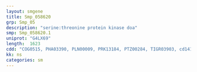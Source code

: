 ```yaml
---
layout: smgene
title: Smp_058620
grp: Smp_05
description: "serine:threonine protein kinase doa"
smp: Smp_058620.1
uniprot: "G4LX69"
length:  1623
cdd: "COG0515, PHA03390, PLN00009, PRK13184, PTZ00284, TIGR03903, cd14134, cl21453, pfam00069, smart00220, smart00750"
kk: ns
categories: sm
---
```

